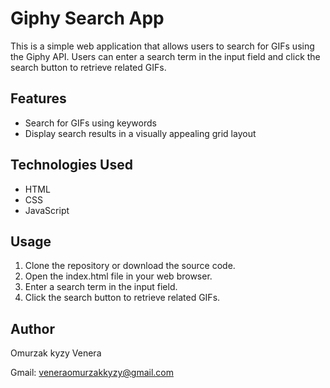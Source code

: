 
# Giphy Search App

This is a simple web application that allows users to search for GIFs using the Giphy API. 
Users can enter a search term in the input field and click the search button to retrieve related GIFs. 

## Features
* Search for GIFs using keywords
* Display search results in a visually appealing grid layout

## Technologies Used
* HTML
* CSS
* JavaScript

## Usage
1. Clone the repository or download the source code.
2. Open the index.html file in your web browser.
3. Enter a search term in the input field.
4. Click the search button to retrieve related GIFs.

## Author
Omurzak kyzy Venera 

Gmail: veneraomurzakkyzy@gmail.com
